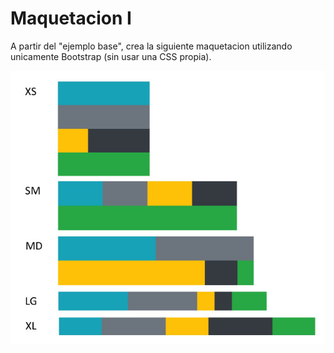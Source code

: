 <h1>Maquetacion I</h1>
<p>A partir del "ejemplo base", crea la siguiente maquetacion utilizando unicamente Bootstrap (sin usar una CSS propia).</p>
<img src="./Ej1_Maquetacion.jpg" alt="Maquetacion">